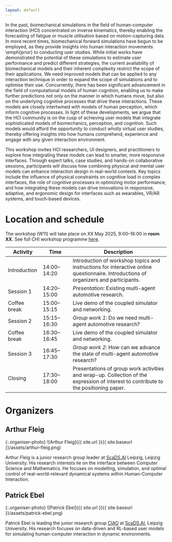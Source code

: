 ```yaml
---
layout: default
---
```


In the past, biomechanical simulations in the field of human-computer interaction (HCI) concentrated on inverse kinematics, thereby enabling the forecasting of fatigue or muscle utilisation based on motion-capturing data. In more recent times, biomechanical forward simulations have begun to be employed, as they provide insights into human interaction movements \emph{prior} to conducting user studies.  While initial works have demonstrated the potential of these simulations to estimate user performance and predict different strategies, the current availability of biomechanical models and their inherent complexity restrict the scope of their applications.  We need improved models that can be applied to any interaction technique in order to expand the scope of simulations and to optimise their use.  Concurrently, there has been significant advancement in the field of computational models of human cognition, enabling us to make further predictions not only on the manner in which humans move, but also on the underlying cognitive processes that drive these interactions. These models are closely intertwined with models of human perception, which inform cognitive processes. In light of these developments, we argue that the HCI community is on the cusp of achieving user models that integrate sophisticated models of biomechanics, perception, and cognition. Such models would afford the opportunity to conduct wholly virtual user studies, thereby offering insights into how humans comprehend, experience and engage with any given interaction environment.

This workshop invites HCI researchers, UI designers, and practitioners to explore how integrating these models can lead to smarter, more responsive interfaces. Through expert talks, case studies, and hands-on collaborative sessions, participants will discuss how combining physical and mental user models can enhance interaction design in real-world contexts. Key topics include the influence of physical constraints on cognitive load in complex interfaces, the role of cognitive processes in optimizing motor performance, and how integrating these models can drive innovations in responsive, adaptive, and ergonomic design for interfaces such as wearables, VR/AR systems, and touch-based devices.


# Location and schedule
The workshop (W11) will take place on XX May 2025, 9:00–16:00 in **room XX**. See full CHI workshop programme [here](https://chi2025.acm.org/for-authors/workshops/).

 Activity | Time | Description                                                                                                                 
-------------------|--------------------|--------------------------------------------------------------------------------------------------------------------------------------
 Introduction<img width=10/>      | 14:00–14:20<img width=70/>        | Introduction of workshop topics and instructions for interactive online questionnaire. Introductions of organizers and participants. 
 Session 1         | 14:20–15:00        | *Presentation*: Existing multi-agent automotive research.                                                                     
 Coffee break      | 15:00–15:15        | Live demo of the coupled simulator and networking.                                                   
 Session 2         | 15:15–16:30        | *Group work 1*: Do we need multi-agent automotive research?                                                                   
 Coffee break      | 16:30–16:45        | Live demo of the coupled simulator and networking.                                                   
 Session 3         | 16:45–17:30        | *Group work 2*: How can we advance the state of multi-agent automotive research?                                              
 Closing           | 17:30–18:00        | Presentations of group work activities and wrap-up. Collection of the expression of interest to contribute to the positioning paper. 

# Organizers

## Arthur Fleig
{:.organiser-photo}
![Arthur Fleig]({{ site.url }}{{ site.baseurl }}/assets/arthur-fleig.png)

Arthur Fleig is a junior research group leader at [ScaDS.AI](https://scads.ai) Leipzig, Leipzig University. His research interests lie on the interface between Computer Science and Mathematics. He focuses on modelling, simulation, and optimal control of real-world-relevant dynamical systems within Human-Computer Interaction.

## Patrick Ebel

{:.organiser-photo}
![Patrick Ebel]({{ site.url }}{{ site.baseurl }}/assets/patrick-ebel.png)

Patrick Ebel is leading the junior research group [CIAO](https://ciao-group.github.io) at [ScaDS.AI](https://scads.ai), Leipzig University. His research focuses on data-driven and RL-based user models for simulating human-computer interaction in dynamic environments.